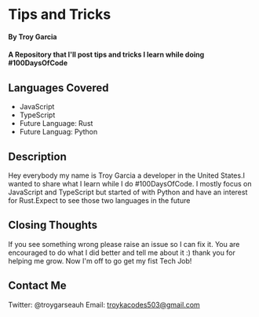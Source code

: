 # Tips and Tricks

#### By Troy Garcia

#### A Repository that I'll post tips and tricks I learn while doing #100DaysOfCode

## Languages Covered

* JavaScript
* TypeScript
* Future Language: Rust
* Future Languag: Python

## Description

Hey everybody my name is Troy Garcia a developer in the United States.I wanted to share what I learn while I do #100DaysOfCode. I mostly focus on JavaScript and TypeScript but started of with Python and have an interest for Rust.Expect to see those two languages in the future

## Closing Thoughts

If you see something wrong please raise an issue so I can fix it. You are encouraged to do what I did better and tell me about it :) thank you for helping me grow. Now I'm off to go get my fist Tech Job!

## Contact Me
Twitter: @troygarseauh
  Email: troykacodes503@gmail.com

